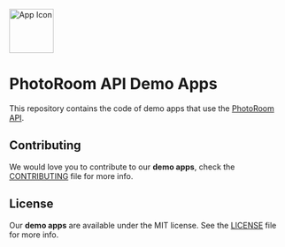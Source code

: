 [<img width="80" alt="App Icon" src="https://user-images.githubusercontent.com/5090957/222391109-fabc0f10-968e-48fa-ba0d-6582c33cbacf.png">](https://www.photoroom.com/api)

# PhotoRoom API Demo Apps

This repository contains the code of demo apps that use the [PhotoRoom API](https://www.photoroom.com/api).

## Contributing

We would love you to contribute to our **demo apps**, check the [CONTRIBUTING](https://github.com/PhotoRoom/api-demo-apps/blob/master/CONTRIBUTING.md) file for more info.

## License

Our **demo apps** are available under the MIT license. See the [LICENSE](https://github.com/PhotoRoom/api-demo-apps/blob/master/LICENSE.txt) file for more info.
